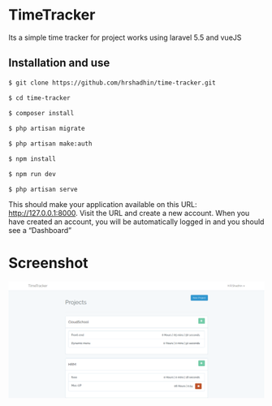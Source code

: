# TimeTracker
Its a simple time tracker for project works using laravel 5.5 and vueJS

## Installation and use
```
$ git clone https://github.com/hrshadhin/time-tracker.git
```
```
$ cd time-tracker
```
```
$ composer install
```
```
$ php artisan migrate
```
```
$ php artisan make:auth
```
```
$ npm install
```
```
$ npm run dev
```
```
$ php artisan serve
```
This should make your application available on this URL: http://127.0.0.1:8000. Visit the URL and create a new account. When you have created an account, you will be automatically logged in and you should see a “Dashboard”


# Screenshot
<img src="public/img/snap.png" >
